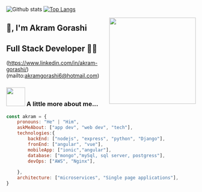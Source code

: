 ![Github stats](https://github-readme-stats.vercel.app/api?username=akram-gorashi&theme=highcontrast&show_icons=true&count_private=true)
[![Top Langs](https://github-readme-stats.vercel.app/api/top-langs/?username=akram-gorashi&layout=compact&theme=radical)](https://github.com/akram-gorashi/github-readme-stats)



<img align='right' src="https://media.giphy.com/media/M9gbBd9nbDrOTu1Mqx/giphy.gif" width="230">

## 🙏, I'm Akram Gorashi
## Full Stack Developer 👨‍💻

<!--
Here are some ideas to get you started:

- 🔭 I’m currently working on ...
- 🌱 I’m currently learning ...
- 👯 I’m looking to collaborate on ...
- 🤔 I’m looking for help with ...
- 💬 Ask me about ...
- 📫 How to reach me: ...
- 😄 Pronouns: ...
- ⚡ Fun fact: ...
-->




(https://www.linkedin.com/in/akram-gorashi/)
(mailto:akramgorashi6@hotmail.com)


### <img src="https://media.giphy.com/media/VgCDAzcKvsR6OM0uWg/giphy.gif" width="50"> A little more about me...  

```javascript
const akram = {
    pronouns: "He" | "Him",
    askMeAbout: ["app dev", "web dev", "tech"],
    technologies:{
        backEnd: ["nodejs", "express", "python", "Django"],
        fronEnd: ["angular", "vue"],
        mobileApp: ["ionic","angular"],
        database: ["mongo","mySql, sql server, postgress"],
        devOps: ["AWS", "Nginx"],
   
    },
    architecture: ["microservices", "Single page applications"],
}
```
